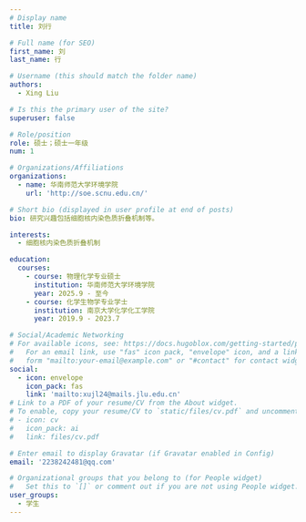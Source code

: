 ```yaml
---
# Display name
title: 刘行

# Full name (for SEO)
first_name: 刘
last_name: 行

# Username (this should match the folder name)
authors:
  - Xing Liu

# Is this the primary user of the site?
superuser: false

# Role/position
role: 硕士；硕士一年级
num: 1

# Organizations/Affiliations
organizations:
  - name: 华南师范大学环境学院
    url: 'http://soe.scnu.edu.cn/'

# Short bio (displayed in user profile at end of posts)
bio: 研究兴趣包括细胞核内染色质折叠机制等。

interests:
  - 细胞核内染色质折叠机制

education:
  courses:
    - course: 物理化学专业硕士
      institution: 华南师范大学环境学院
      year: 2025.9 - 至今
    - course: 化学生物学专业学士
      institution: 南京大学化学化工学院
      year: 2019.9 - 2023.7

# Social/Academic Networking
# For available icons, see: https://docs.hugoblox.com/getting-started/page-builder/#icons
#   For an email link, use "fas" icon pack, "envelope" icon, and a link in the
#   form "mailto:your-email@example.com" or "#contact" for contact widget.
social:
  - icon: envelope
    icon_pack: fas
    link: 'mailto:xujl24@mails.jlu.edu.cn'
# Link to a PDF of your resume/CV from the About widget.
# To enable, copy your resume/CV to `static/files/cv.pdf` and uncomment the lines below.
# - icon: cv
#   icon_pack: ai
#   link: files/cv.pdf

# Enter email to display Gravatar (if Gravatar enabled in Config)
email: '2238242481@qq.com'

# Organizational groups that you belong to (for People widget)
#   Set this to `[]` or comment out if you are not using People widget.
user_groups:
  - 学生
---
```


